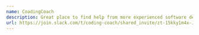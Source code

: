 ```yaml
---
name: CoadingCoach
description: Great place to find help from more experienced software developers.
url: https://join.slack.com/t/coding-coach/shared_invite/zt-15kky1m4x-JrrLzQevCLkdyZiaqT_DTg
---
```

